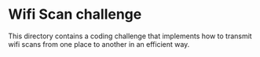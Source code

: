 
# Wifi Scan challenge

This directory contains a coding challenge that implements 
how to transmit wifi scans from one place to another in an efficient way.


